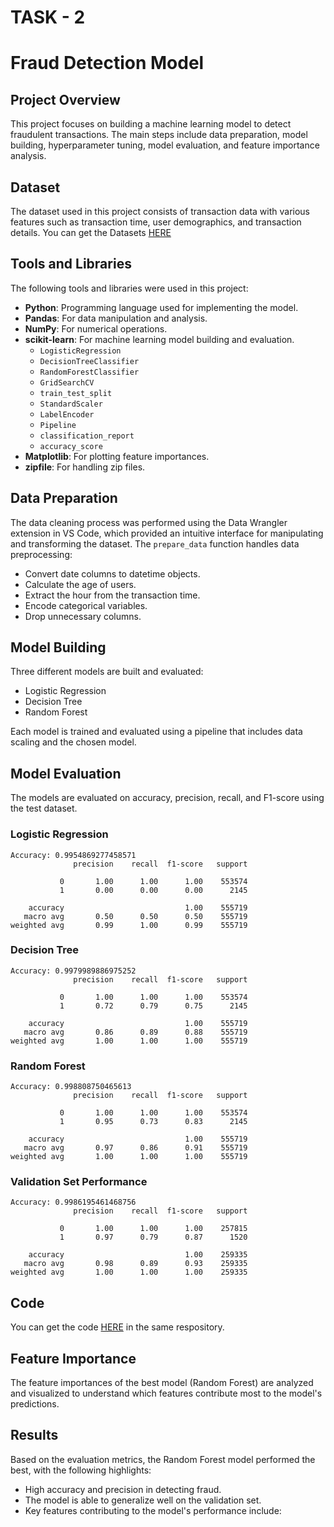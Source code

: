 # TASK - 2

# Fraud Detection Model

## Project Overview

This project focuses on building a machine learning model to detect fraudulent transactions. The main steps include data preparation, model building, hyperparameter tuning, model evaluation, and feature importance analysis.

## Dataset

The dataset used in this project consists of transaction data with various features such as transaction time, user demographics, and transaction details. You can get the Datasets [HERE](https://www.kaggle.com/datasets/kartik2112/fraud-detection)

## Tools and Libraries

The following tools and libraries were used in this project:

- **Python**: Programming language used for implementing the model.
- **Pandas**: For data manipulation and analysis.
- **NumPy**: For numerical operations.
- **scikit-learn**: For machine learning model building and evaluation.
  - `LogisticRegression`
  - `DecisionTreeClassifier`
  - `RandomForestClassifier`
  - `GridSearchCV`
  - `train_test_split`
  - `StandardScaler`
  - `LabelEncoder`
  - `Pipeline`
  - `classification_report`
  - `accuracy_score`
- **Matplotlib**: For plotting feature importances.
- **zipfile**: For handling zip files.

## Data Preparation
The data cleaning process was performed using the Data Wrangler extension in VS Code, which provided an intuitive interface for manipulating and transforming the dataset.
The `prepare_data` function handles data preprocessing:
- Convert date columns to datetime objects.
- Calculate the age of users.
- Extract the hour from the transaction time.
- Encode categorical variables.
- Drop unnecessary columns.

## Model Building

Three different models are built and evaluated:
- Logistic Regression
- Decision Tree
- Random Forest

Each model is trained and evaluated using a pipeline that includes data scaling and the chosen model.

## Model Evaluation

The models are evaluated on accuracy, precision, recall, and F1-score using the test dataset.

### Logistic Regression
```text
Accuracy: 0.9954869277458571
              precision    recall  f1-score   support

           0       1.00      1.00      1.00    553574
           1       0.00      0.00      0.00      2145

    accuracy                           1.00    555719
   macro avg       0.50      0.50      0.50    555719
weighted avg       0.99      1.00      0.99    555719
```

### Decision Tree
```text
Accuracy: 0.9979989886975252
              precision    recall  f1-score   support

           0       1.00      1.00      1.00    553574
           1       0.72      0.79      0.75      2145

    accuracy                           1.00    555719
   macro avg       0.86      0.89      0.88    555719
weighted avg       1.00      1.00      1.00    555719
```

### Random Forest
```text
Accuracy: 0.998808750465613
              precision    recall  f1-score   support

           0       1.00      1.00      1.00    553574
           1       0.95      0.73      0.83      2145

    accuracy                           1.00    555719
   macro avg       0.97      0.86      0.91    555719
weighted avg       1.00      1.00      1.00    555719
```

### Validation Set Performance
```text
Accuracy: 0.9986195461468756
              precision    recall  f1-score   support

           0       1.00      1.00      1.00    257815
           1       0.97      0.79      0.87      1520

    accuracy                           1.00    259335
   macro avg       0.98      0.89      0.93    259335
weighted avg       1.00      1.00      1.00    259335
```

## Code 
You can get the code [HERE](https://github.com/shravanichandane/CODSOFT_2/blob/main/CODSOFT_2.ipynb) in the same respository.

## Feature Importance

The feature importances of the best model (Random Forest) are analyzed and visualized to understand which features contribute most to the model's predictions.

## Results

Based on the evaluation metrics, the Random Forest model performed the best, with the following highlights:
- High accuracy and precision in detecting fraud.
- The model is able to generalize well on the validation set.
- Key features contributing to the model's performance include:
